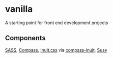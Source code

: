 vanilla
=======

A starting point for front end development projects

Components
----------
[SASS](http://sass-lang.com), [Compass](http://compass-style.org), [Inuit.css](http://inuitcss.com) via [compass-inuit](https://github.com/stephenway/compass-inuit), [Susy](http://susy.oddbird.net)
